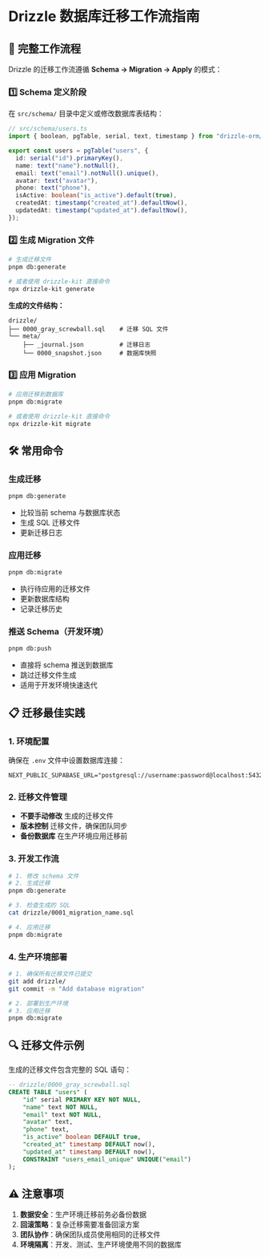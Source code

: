 # Drizzle 数据库迁移工作流指南

## 🔄 完整工作流程

Drizzle 的迁移工作流遵循 **Schema → Migration → Apply** 的模式：

### 1️⃣ Schema 定义阶段

在 `src/schema/` 目录中定义或修改数据库表结构：

```typescript
// src/schema/users.ts
import { boolean, pgTable, serial, text, timestamp } from "drizzle-orm/pg-core";

export const users = pgTable("users", {
  id: serial("id").primaryKey(),
  name: text("name").notNull(),
  email: text("email").notNull().unique(),
  avatar: text("avatar"),
  phone: text("phone"),
  isActive: boolean("is_active").default(true),
  createdAt: timestamp("created_at").defaultNow(),
  updatedAt: timestamp("updated_at").defaultNow(),
});
```

### 2️⃣ 生成 Migration 文件

```bash
# 生成迁移文件
pnpm db:generate

# 或者使用 drizzle-kit 直接命令
npx drizzle-kit generate
```

**生成的文件结构：**

```
drizzle/
├── 0000_gray_screwball.sql    # 迁移 SQL 文件
└── meta/
    ├── _journal.json          # 迁移日志
    └── 0000_snapshot.json     # 数据库快照
```

### 3️⃣ 应用 Migration

```bash
# 应用迁移到数据库
pnpm db:migrate

# 或者使用 drizzle-kit 直接命令
npx drizzle-kit migrate
```

## 🛠️ 常用命令

### 生成迁移

```bash
pnpm db:generate
```

- 比较当前 schema 与数据库状态
- 生成 SQL 迁移文件
- 更新迁移日志

### 应用迁移

```bash
pnpm db:migrate
```

- 执行待应用的迁移文件
- 更新数据库结构
- 记录迁移历史

### 推送 Schema（开发环境）

```bash
pnpm db:push
```

- 直接将 schema 推送到数据库
- 跳过迁移文件生成
- 适用于开发环境快速迭代

## 📋 迁移最佳实践

### 1. 环境配置

确保在 `.env` 文件中设置数据库连接：

```env
NEXT_PUBLIC_SUPABASE_URL="postgresql://username:password@localhost:5432/database_name"
```

### 2. 迁移文件管理

- **不要手动修改** 生成的迁移文件
- **版本控制** 迁移文件，确保团队同步
- **备份数据库** 在生产环境应用迁移前

### 3. 开发工作流

```bash
# 1. 修改 schema 文件
# 2. 生成迁移
pnpm db:generate

# 3. 检查生成的 SQL
cat drizzle/0001_migration_name.sql

# 4. 应用迁移
pnpm db:migrate

```

### 4. 生产环境部署

```bash
# 1. 确保所有迁移文件已提交
git add drizzle/
git commit -m "Add database migration"

# 2. 部署到生产环境
# 3. 应用迁移
pnpm db:migrate
```

## 🔍 迁移文件示例

生成的迁移文件包含完整的 SQL 语句：

```sql
-- drizzle/0000_gray_screwball.sql
CREATE TABLE "users" (
	"id" serial PRIMARY KEY NOT NULL,
	"name" text NOT NULL,
	"email" text NOT NULL,
	"avatar" text,
	"phone" text,
	"is_active" boolean DEFAULT true,
	"created_at" timestamp DEFAULT now(),
	"updated_at" timestamp DEFAULT now(),
	CONSTRAINT "users_email_unique" UNIQUE("email")
);
```

## ⚠️ 注意事项

1. **数据安全**：生产环境迁移前务必备份数据
2. **回滚策略**：复杂迁移需要准备回滚方案
3. **团队协作**：确保团队成员使用相同的迁移文件
4. **环境隔离**：开发、测试、生产环境使用不同的数据库
